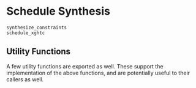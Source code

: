 # Schedule Synthesis

```@docs
synthesize_constraints
schedule_xghtc
```

## Utility Functions

A few utility functions are exported as well.  These support the implementation
of the above functions, and are potentially useful to their callers as well.
